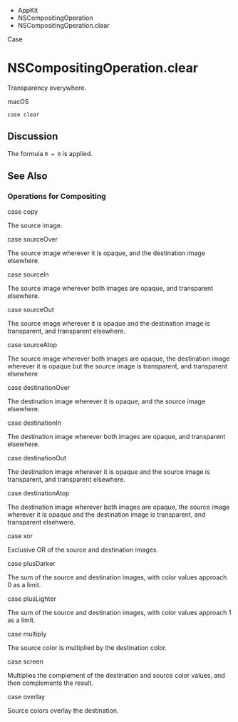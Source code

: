 

- AppKit
- NSCompositingOperation
-  NSCompositingOperation.clear 

Case

# NSCompositingOperation.clear

Transparency everywhere.

macOS

``` source
case clear
```

## Discussion

The formula `R = 0` is applied.

## See Also

### Operations for Compositing

case copy

The source image.

case sourceOver

The source image wherever it is opaque, and the destination image elsewhere.

case sourceIn

The source image wherever both images are opaque, and transparent elsewhere.

case sourceOut

The source image wherever it is opaque and the destination image is transparent, and transparent elsewhere.

case sourceAtop

The source image wherever both images are opaque, the destination image wherever it is opaque but the source image is transparent, and transparent elsewhere

case destinationOver

The destination image wherever it is opaque, and the source image elsewhere.

case destinationIn

The destination image wherever both images are opaque, and transparent elsewhere.

case destinationOut

The destination image wherever it is opaque and the source image is transparent, and transparent elsewhere.

case destinationAtop

The destination image wherever both images are opaque, the source image wherever it is opaque and the destination image is transparent, and transparent elsehwere.

case xor

Exclusive OR of the source and destination images.

case plusDarker

The sum of the source and destination images, with color values approach 0 as a limit.

case plusLighter

The sum of the source and destination images, with color values approach 1 as a limit.

case multiply

The source color is multiplied by the destination color.

case screen

Multiplies the complement of the destination and source color values, and then complements the result.

case overlay

Source colors overlay the destination.

